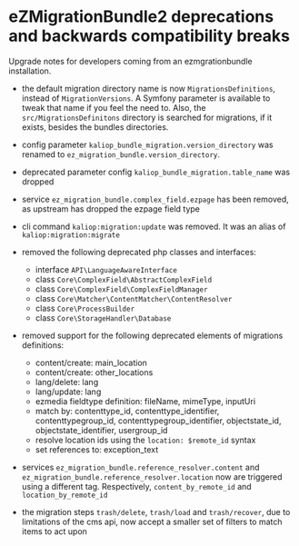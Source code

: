 eZMigrationBundle2 deprecations and backwards compatibility breaks
==================================================================

Upgrade notes for developers coming from an ezmgrationbundle installation.

* the default migration directory name is now `MigrationsDefinitions`, instead of `MigrationVersions`.
  A Symfony parameter is available to tweak that name if you feel the need to.
  Also, the `src/MigrationsDefinitons` directory is searched for migrations, if it exists, besides the
  bundles directories.

* config parameter `kaliop_bundle_migration.version_directory` was renamed to `ez_migration_bundle.version_directory`.

* deprecated parameter config `kaliop_bundle_migration.table_name` was dropped

* service `ez_migration_bundle.complex_field.ezpage` has been removed, as upstream has dropped the ezpage field type

* cli command `kaliop:migration:update` was removed. It was an alias of `kaliop:migration:migrate`

* removed the following deprecated php classes and interfaces:
  - interface `API\LanguageAwareInterface`
  - class `Core\ComplexField\AbstractComplexField`
  - class `Core\ComplexField\ComplexFieldManager`
  - class `Core\Matcher\ContentMatcher\ContentResolver`
  - class `Core\ProcessBuilder`
  - class `Core\StorageHandler\Database`

* removed support for the following deprecated elements of migrations definitions:
  - content/create: main_location
  - content/create: other_locations
  - lang/delete: lang
  - lang/update: lang
  - ezmedia fieldtype definition: fileName, mimeType, inputUri
  - match by: contenttype_id, contenttype_identifier, contenttypegroup_id, contenttypegroup_identifier,
    objectstate_id, objectstate_identifier, usergroup_id
  - resolve location ids using the `location: $remote_id` syntax
  - set references to: exception_text

* services `ez_migration_bundle.reference_resolver.content` and `ez_migration_bundle.reference_resolver.location` now
  are triggered using a different tag. Respectively, `content_by_remote_id` and `location_by_remote_id`

* the migration steps `trash/delete`, `trash/load` and `trash/recover`, due to limitations of the cms api, now accept a
  smaller set of filters to match items to act upon
